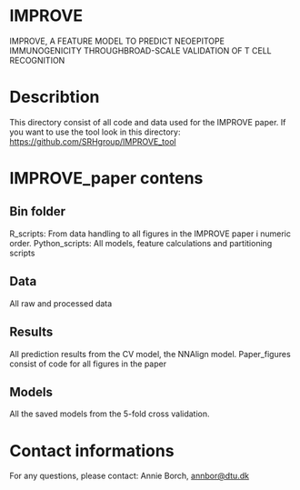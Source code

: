 # IMPROVE
IMPROVE, A FEATURE MODEL TO PREDICT NEOEPITOPE IMMUNOGENICITY THROUGHBROAD-SCALE VALIDATION OF T CELL RECOGNITION

# Describtion
This directory consist of all code and data used for the IMPROVE paper. 
If you want to use the tool look in this directory: https://github.com/SRHgroup/IMPROVE_tool

# IMPROVE_paper contens

## Bin folder 
R_scripts: From data handling to all figures in the IMPROVE paper i numeric order.
Python_scripts: All models, feature calculations and partitioning scripts 


## Data
All raw and processed data 

## Results
All prediction results from the CV model, the NNAlign model.
Paper_figures consist of code for all figures in the paper 

## Models 
All the saved models from the 5-fold cross validation. 


# Contact informations
For any questions, please contact: Annie Borch, annbor@dtu.dk

